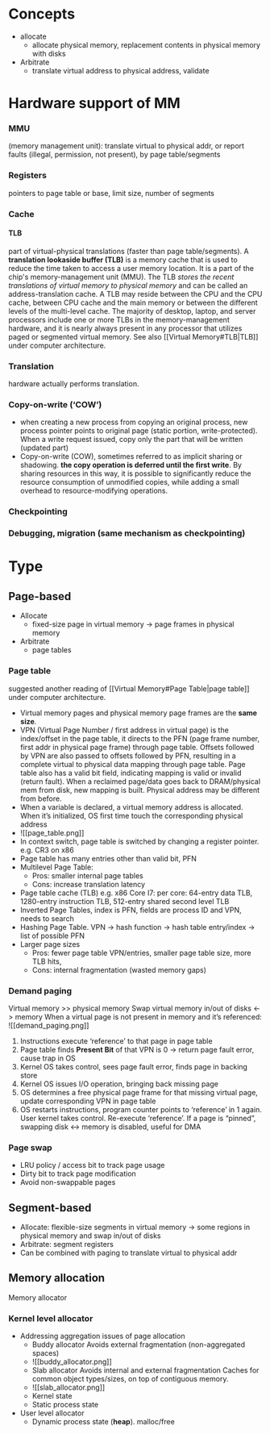 # Concepts
-  allocate
	-  allocate physical memory, replacement contents in physical memory with disks
-  Arbitrate
	- translate virtual address to physical address, validate
# Hardware support of MM
### MMU
(memory management unit): translate virtual to physical addr, or report faults (illegal, permission, not present), by page table/segments
### Registers
pointers to page table or base, limit size, number of segments
### Cache 
#### **TLB**
part of virtual-physical translations (faster than page table/segments). A **translation lookaside buffer (TLB)** is a memory cache that is used to reduce the time taken to access a user memory location. It is a part of the chip's memory-management unit (MMU). The TLB *stores the recent translations of virtual memory to physical memory* and can be called an address-translation cache. A TLB may reside between the CPU and the CPU cache, between CPU cache and the main memory or between the different levels of the multi-level cache. The majority of desktop, laptop, and server processors include one or more TLBs in the memory-management hardware, and it is nearly always present in any processor that utilizes paged or segmented virtual memory. See also [[Virtual Memory#TLB|TLB]] under computer architecture.
### Translation
hardware actually performs translation.
### Copy-on-write (‘COW’)
- when creating a new process from copying an original process, new process pointer points to original page (static portion, write-protected). When a write request issued, copy only the part that will be written (updated part)
- Copy-on-write (COW), sometimes referred to as implicit sharing or shadowing. **the copy operation is deferred until the first write**. By sharing resources in this way, it is possible to significantly reduce the resource consumption of unmodified copies, while adding a small overhead to resource-modifying operations.
### Checkpointing
### Debugging, migration (same mechanism as checkpointing)

# Type
## Page-based
- Allocate
	- fixed-size page in virtual memory -> page frames in physical memory
- Arbitrate
	- page tables
### Page table
suggested another reading of [[Virtual Memory#Page Table|page table]] under computer architecture.
- Virtual memory pages and physical memory page frames are the **same size**.
- VPN (Virtual Page Number / first address in virtual page) is the index/offset in the page table, it directs to the PFN (page frame number, first addr in physical page frame) through page table. Offsets followed by VPN are also passed to offsets followed by PFN, resulting in a complete virtual to physical data mapping through page table. Page table also has a valid bit field, indicating mapping is valid or invalid (return fault). When a reclaimed page/data goes back to DRAM/physical mem from disk, new mapping is built. Physical address may be different from before.
- When a variable is declared, a virtual memory address is allocated. When it’s initialized, OS first time touch the corresponding physical address
- ![[page_table.png]]
- In context switch, page table is switched by changing a register pointer. e.g. CR3 on x86
- Page table has many entries other than valid bit, PFN
- Multilevel Page Table:
	- Pros: smaller internal page tables
	- Cons: increase translation latency
- Page table cache (TLB) e.g. x86 Core I7: per core: 64-entry data TLB, 1280-entry instruction TLB, 512-entry shared second level TLB
- Inverted Page Tables, index is PFN, fields are process ID and VPN, needs to search
- Hashing Page Table. VPN -> hash function -> hash table entry/index -> list of possible PFN
- Larger page sizes
	- Pros: fewer page table VPN/entries, smaller page table size, more TLB hits,
	- Cons: internal fragmentation (wasted memory gaps)
### Demand paging
Virtual memory >> physical memory
Swap virtual memory in/out of disks <-> memory
When a virtual page is not present in memory and it’s referenced:
![[demand_paging.png]]
1. Instructions execute ‘reference’ to that page in page table
2. Page table finds **Present Bit** of that VPN is 0 -> return page fault error, cause trap in OS
3. Kernel OS takes control, sees page fault error, finds page in backing store
4. Kernel OS issues I/O operation, bringing back missing page
5. OS determines a free physical page frame for that missing virtual page, update corresponding VPN in page table
6. OS restarts instructions, program counter points to ‘reference’ in 1 again. User kernel takes control. Re-execute ‘reference’.
If a page is “pinned”, swapping disk <-> memory is disabled, useful for DMA
### Page swap
- LRU policy / access bit to track page usage
- Dirty bit to track page modification
- Avoid non-swappable pages

## Segment-based
- Allocate: flexible-size segments in virtual memory -> some regions in physical memory and swap in/out of disks
- Arbitrate: segment registers
- Can be combined with paging to translate virtual to physical addr

## Memory allocation
Memory allocator
###  Kernel level allocator
- Addressing aggregation issues of page allocation
	- Buddy allocator
	Avoids external fragmentation (non-aggregated spaces)
	- ![[buddy_allocator.png]]
	- Slab allocator
	Avoids internal  and external fragmentation
	Caches for common object types/sizes, on top of contiguous memory.
	-  ![[slab_allocator.png]]
	-  Kernel state
	-  Static process state
-  User level allocator
	-  Dynamic process state (**heap**). malloc/free